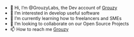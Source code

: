 - 👋 Hi, I’m @GrouzyLabs, the Dev account of [Grouzy](https://www.linkedin.com/company/85639758/)
- 👀 I’m interested in develop useful software
- 🌱 I’m currently learning how to freelancers and SMEs
- 💞️ I’m looking to collaborate on our Open Source Projects
- 📫 How to reach me [Grouzy](https://www.linkedin.com/company/85639758/)

<!---
GrouzyLabs/GrouzyLabs is a ✨ special ✨ repository because its `README.md` (this file) appears on your GitHub profile.
You can click the Preview link to take a look at your changes.
--->
